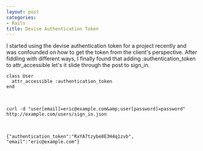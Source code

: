 ```yaml
---
layout: post
categories:
- Rails
title: Devise Authentication Token
---
```


I started using the devise authentication token for a project recently and was confounded on how to get the token from the client's perspective. After fiddling with different ways, I finally found that adding :authentication_token to attr_accessible let's it slide through the post to sign_in.

    class User
      attr_accessible :authentication_token
    end

<br />

    curl -d "user[email]=eric@example.com&amp;user[password]=password" 
    http://example.com/users/sign_in.json

<br />

    {"authentication_token":"RxYA7tzybe8E3H4q1zvb",
    "email":"eric@example.com"}
